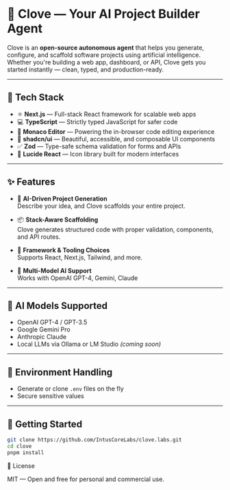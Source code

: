 # 🌿 Clove — Your AI Project Builder Agent

Clove is an **open-source autonomous agent** that helps you generate, configure, and scaffold software projects using artificial intelligence. Whether you're building a web app, dashboard, or API, Clove gets you started instantly — clean, typed, and production-ready.

---

## 🧪 Tech Stack

- ⚛️ **Next.js** — Full-stack React framework for scalable web apps  
- 💻 **TypeScript** — Strictly typed JavaScript for safer code  
- 🧩 **Monaco Editor** — Powering the in-browser code editing experience  
- 🎨 **shadcn/ui** — Beautiful, accessible, and composable UI components  
- ✅ **Zod** — Type-safe schema validation for forms and APIs  
- 🔗 **Lucide React** — Icon library built for modern interfaces

---

## ✨ Features

- 🧠 **AI-Driven Project Generation**  
  Describe your idea, and Clove scaffolds your entire project.

- 📦 **Stack-Aware Scaffolding**  
  Clove generates structured code with proper validation, components, and API routes.

- 🧱 **Framework & Tooling Choices**  
  Supports React, Next.js, Tailwind, and more.

- 🤖 **Multi-Model AI Support**  
  Works with OpenAI GPT-4, Gemini, Claude

---

## 🧠 AI Models Supported

- OpenAI GPT-4 / GPT-3.5
- Google Gemini Pro
- Anthropic Claude
- Local LLMs via Ollama or LM Studio *(coming soon)*

---

## 🔐 Environment Handling

- Generate or clone `.env` files on the fly  
- Secure sensitive values  

---

## 🚀 Getting Started

```bash
git clone https://github.com/IntusCoreLabs/clove.labs.git
cd clove
pnpm install

```
📄 License

MIT — Open and free for personal and commercial use.
